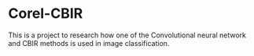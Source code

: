 # Corel-CBIR
This is a project to research how one of the Convolutional neural network and CBIR methods is used in image classification.
